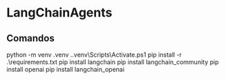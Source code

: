 # LangChainAgents

## Comandos
python -m venv .venv
.\.venv\Scripts\Activate.ps1 
pip install -r .\requirements.txt
pip install langchain
pip install langchain_community
pip install openai
pip install langchain_openai